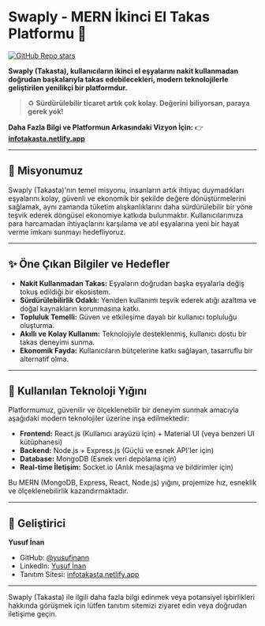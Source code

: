# Swaply - MERN İkinci El Takas Platformu 🔁

[![GitHub Repo stars](https://img.shields.io/github/stars/yusufinann/swaply-mern?style=social)](https://github.com/yusufinann/swaply-mern/stargazers)
<!-- Diğer badge'leri gizlilik nedeniyle kaldırabilirsiniz veya sadece temel olanları tutabilirsiniz -->

**Swaply (Takasta), kullanıcıların ikinci el eşyalarını nakit kullanmadan doğrudan başkalarıyla takas edebilecekleri, modern teknolojilerle geliştirilen yenilikçi bir platformdur.**

> ♻️ **Sürdürülebilir ticaret artık çok kolay. Değerini biliyorsan, paraya gerek yok!**

**Daha Fazla Bilgi ve Platformun Arkasındaki Vizyon İçin:**
👉 [**infotakasta.netlify.app**](https://infotakasta.netlify.app/)

---

## 🎯 Misyonumuz

Swaply (Takasta)'nın temel misyonu, insanların artık ihtiyaç duymadıkları eşyalarını kolay, güvenli ve ekonomik bir şekilde değere dönüştürmelerini sağlamak, aynı zamanda tüketim alışkanlıklarını daha sürdürülebilir bir yöne teşvik ederek döngüsel ekonomiye katkıda bulunmaktır. Kullanıcılarımıza para harcamadan ihtiyaçlarını karşılama ve atıl eşyalarına yeni bir hayat verme imkanı sunmayı hedefliyoruz.

---

## ✨ Öne Çıkan Bilgiler ve Hedefler

*   **Nakit Kullanmadan Takas:** Eşyaların doğrudan başka eşyalarla değiş tokuş edildiği bir ekosistem.
*   **Sürdürülebilirlik Odaklı:** Yeniden kullanımı teşvik ederek atığı azaltma ve doğal kaynakların korunmasına katkı.
*   **Topluluk Temelli:** Güven ve etkileşime dayalı bir kullanıcı topluluğu oluşturma.
*   **Akıllı ve Kolay Kullanım:** Teknolojiyle desteklenmiş, kullanıcı dostu bir takas deneyimi sunma.
*   **Ekonomik Fayda:** Kullanıcıların bütçelerine katkı sağlayan, tasarruflu bir alternatif olma.

---

## 🚀 Kullanılan Teknoloji Yığını

Platformumuz, güvenilir ve ölçeklenebilir bir deneyim sunmak amacıyla aşağıdaki modern teknolojiler üzerine inşa edilmektedir:

*   **Frontend:** React.js (Kullanıcı arayüzü için) + Material UI (veya benzeri UI kütüphanesi)
*   **Backend:** Node.js + Express.js (Güçlü ve esnek API'ler için)
*   **Database:** MongoDB (Esnek veri depolama için)
*   **Real-time İletişim:** Socket.io (Anlık mesajlaşma ve bildirimler için)

Bu MERN (MongoDB, Express, React, Node.js) yığını, projemize hız, esneklik ve ölçeklenebilirlik kazandırmaktadır.

---

## 👤 Geliştirici

**Yusuf İnan**

*   GitHub: [@yusufinann](https://github.com/yusufinann)
*   LinkedIn: [Yusuf İnan](https://www.linkedin.com/in/yusuf-inan-a42396266/)
*   Tanıtım Sitesi: [infotakasta.netlify.app](https://infotakasta.netlify.app/)

---

Swaply (Takasta) ile ilgili daha fazla bilgi edinmek veya potansiyel işbirlikleri hakkında görüşmek için lütfen tanıtım sitemizi ziyaret edin veya doğrudan iletişime geçin.
